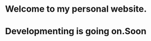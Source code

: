 <html>
<head>
<title>Shovon Deb Nobel|Info</title>
</head>
<body>
<h1>Welcome to my personal website.</h1></p>
<h1>Developmenting is going on.Soon</>
</body>
</html>
